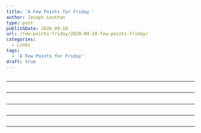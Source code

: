 ```yaml
---
title: 'A Few Points for Friday '
author: Joseph Louthan
type: post
publishDate: 2020-09-18
url: /few-points-friday/2020-09-18-few-points-friday/
categories:
  - Links
tags:
  - 'A Few Points for Friday'
draft: true
---
```


##


------

##


------

##


------

##


------

##


------

